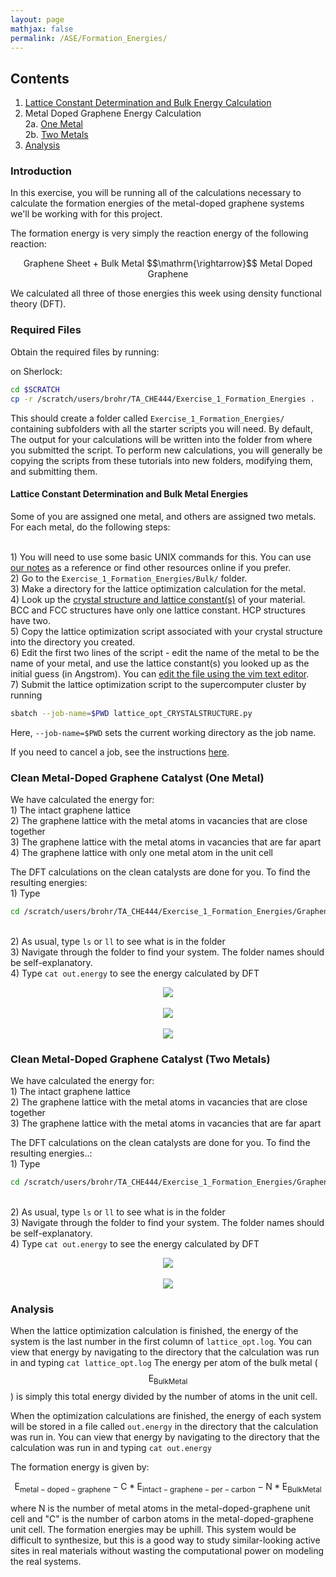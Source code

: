 ```yaml
---
layout: page
mathjax: false 
permalink: /ASE/Formation_Energies/
---
```


## Contents ##

1. [Lattice Constant Determination and Bulk Energy Calculation](#lattice-constant-determination)
2. Metal Doped Graphene Energy Calculation
<br>2a. [One Metal](#MOF1)
<br>2b. [Two Metals](#MOF2)
3. [Analysis](#analysis)

<a name='intro'></a>

### Introduction ###

In this exercise, you will be running all of the calculations necessary to calculate the formation energies of the metal-doped graphene systems we'll be working with for this project.

The formation energy is very simply the reaction energy of the following reaction:

<center>Graphene Sheet + Bulk Metal $$\mathrm{\rightarrow}$$ Metal Doped Graphene</center>

We calculated all three of those energies this week using density functional theory (DFT).

### Required Files ###

Obtain the required files by running:

on Sherlock:

```bash
cd $SCRATCH
cp -r /scratch/users/brohr/TA_CHE444/Exercise_1_Formation_Energies .
```

This should create a folder called `Exercise_1_Formation_Energies/` containing subfolders with all the starter scripts you will need. By default, The output for your calculations will be written into the folder from where you submitted the script. To perform new calculations, you will generally be copying the scripts from these tutorials into new folders, modifying them, and submitting them.



<a name='lattice-constant-determination'></a>

#### Lattice Constant Determination and Bulk Metal Energies ####

Some of you are assigned one metal, and others are assigned two metals.
For each metal, do the following steps:

<br>1) You will need to use some basic UNIX commands for this. You can use <a href="https://brohr.github.io/UNIX/">our notes</a> as a reference or find other resources online if you prefer.
<br>2) Go to the `Exercise_1_Formation_Energies/Bulk/` folder.
<br>3) Make a directory for the lattice optimization calculation for the metal.
<br>4) Look up the <a href="http://periodictable.com/Properties/A/LatticeConstants.html">crystal structure and lattice constant(s)</a> of your material. BCC and FCC structures have only one lattice constant. HCP structures have two.
<br>5) Copy the lattice optimization script associated with your crystal structure into the directory you created.
<br>6) Edit the first two lines of the script - edit the name of the metal to be the name of your metal, and use the lattice constant(s) you looked up as the initial guess (in Angstrom). You can <a href="https://brohr.github.io/UNIX/#text-editors">edit the file using the vim text editor</a>.
<br>7) Submit the lattice optimization script to the supercomputer cluster by running

```bash
sbatch --job-name=$PWD lattice_opt_CRYSTALSTRUCTURE.py
```
Here, `--job-name=$PWD` sets the current working directory as the job name.

If you need to cancel a job, see the instructions <a href="https://brohr.github.io/UNIX/#submitting-jobs">here</a>.



<a name='MOF1'></a>

### Clean Metal-Doped Graphene Catalyst (One Metal) ###

We have calculated the energy for:
<br>1) The intact graphene lattice
<br>2) The graphene lattice with the metal atoms in vacancies that are close together
<br>3) The graphene lattice with the metal atoms in vacancies that are far apart
<br>4) The graphene lattice with only one metal atom in the unit cell

The DFT calculations on the clean catalysts are done for you. To find the resulting energies:
<br>1) Type
```bash
cd /scratch/users/brohr/TA_CHE444/Exercise_1_Formation_Energies/Graphene/calculations
```
<br>2) As usual, type `ls` or `ll` to see what is in the folder
<br>3) Navigate through the folder to find your system. The folder names should be self-explanatory.
<br>4) Type `cat out.energy` to see the energy calculated by DFT

<center><img src="/ASE/Formation_Energies/Images/close.png"/>
<br>
<br><img src="/ASE/Formation_Energies/Images/far.png"/>
<br>
<br><img src="/ASE/Formation_Energies/Images/monomer.png"/>
</center>

<a name='MOF2'></a>

### Clean Metal-Doped Graphene Catalyst (Two Metals) ###

We have calculated the energy for:
<br>1) The intact graphene lattice
<br>2) The graphene lattice with the metal atoms in vacancies that are close together
<br>3) The graphene lattice with the metal atoms in vacancies that are far apart

The DFT calculations on the clean catalysts are done for you. To find the resulting energies..:
<br>1) Type 
```bash
cd /scratch/users/brohr/TA_CHE444/Exercise_1_Formation_Energies/Graphene/calculations
```
<br>2) As usual, type `ls` or `ll` to see what is in the folder
<br>3) Navigate through the folder to find your system. The folder names should be self-explanatory.
<br>4) Type `cat out.energy` to see the energy calculated by DFT

<center><img src="/ASE/Formation_Energies/Images/close2.png"/>
<br>
<br><img src="/ASE/Formation_Energies/Images/far2.png"/>
</center>



<a name='analysis'></a>

### Analysis ###

When the lattice optimization calculation is finished, the energy of the system is the last number in the first column of `lattice_opt.log`. You can view that energy by navigating to the directory that the calculation was run in and typing `cat lattice_opt.log` The energy per atom of the bulk metal ($$\mathrm{E_{Bulk Metal}}$$) is simply this total energy divided by the number of atoms in the unit cell.

When the optimization calculations are finished, the energy of each system will be stored in a file called `out.energy` in the directory that the calculation was run in. You can view that energy by navigating to the directory that the calculation was run in and typing `cat out.energy` 

The formation energy is given by:

$$\mathrm{E_{metal-doped-graphene} - C*E_{intact-graphene-per-carbon} - N*E_{Bulk Metal}}$$

where N is the number of metal atoms in the metal-doped-graphene unit cell and "C" is the number of carbon atoms in the metal-doped-graphene unit cell. The formation energies may be uphill. This system would be difficult to synthesize, but this is a good way to study similar-looking active sites in real materials without wasting the computational power on modeling the real systems.